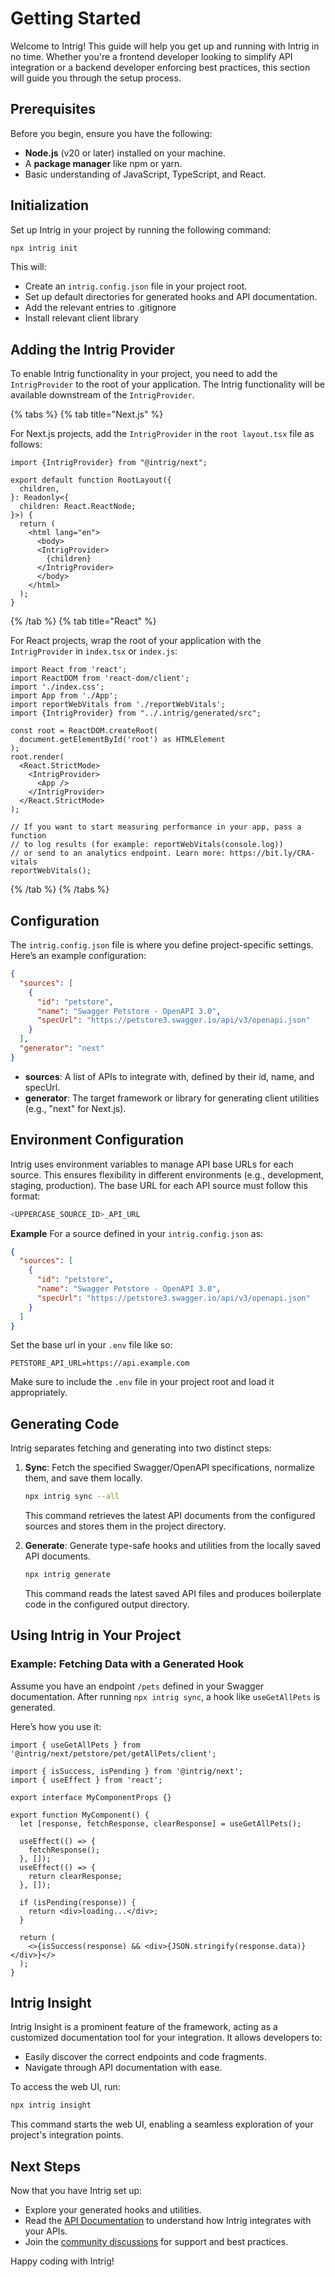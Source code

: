# Getting Started 

Welcome to Intrig! This guide will help you get up and running with Intrig in no time. Whether you're a frontend developer looking to simplify API integration or a backend developer enforcing best practices, this section will guide you through the setup process.

## Prerequisites

Before you begin, ensure you have the following:

- **Node.js** (v20 or later) installed on your machine.
- A **package manager** like npm or yarn.
- Basic understanding of JavaScript, TypeScript, and React.

## Initialization

Set up Intrig in your project by running the following command:

```bash
npx intrig init
```

This will:

- Create an `intrig.config.json` file in your project root.
- Set up default directories for generated hooks and API documentation.
- Add the relevant entries to .gitignore
- Install relevant client library 

## Adding the Intrig Provider

To enable Intrig functionality in your project, you need to add the `IntrigProvider` to the root of your application. The Intrig functionality will be available downstream of the `IntrigProvider`.

{% tabs %}
{% tab title="Next.js" %}

For Next.js projects, add the `IntrigProvider` in the `root layout.tsx` file as follows:

```tsx
import {IntrigProvider} from "@intrig/next";

export default function RootLayout({
  children,
}: Readonly<{
  children: React.ReactNode;
}>) {
  return (
    <html lang="en">
      <body>
      <IntrigProvider>
        {children}
      </IntrigProvider>
      </body>
    </html>
  );
}
```
{% /tab %}
{% tab title="React" %}

For React projects, wrap the root of your application with the `IntrigProvider` in `index.tsx` or `index.js`:

```tsx
import React from 'react';
import ReactDOM from 'react-dom/client';
import './index.css';
import App from './App';
import reportWebVitals from './reportWebVitals';
import {IntrigProvider} from "../.intrig/generated/src";

const root = ReactDOM.createRoot(
  document.getElementById('root') as HTMLElement
);
root.render(
  <React.StrictMode>
    <IntrigProvider>
      <App />
    </IntrigProvider>
  </React.StrictMode>
);

// If you want to start measuring performance in your app, pass a function
// to log results (for example: reportWebVitals(console.log))
// or send to an analytics endpoint. Learn more: https://bit.ly/CRA-vitals
reportWebVitals();
```
{% /tab %}
{% /tabs %}
## Configuration

The `intrig.config.json` file is where you define project-specific settings. Here’s an example configuration:

```json
{
  "sources": [
    {
      "id": "petstore",
      "name": "Swagger Petstore - OpenAPI 3.0",
      "specUrl": "https://petstore3.swagger.io/api/v3/openapi.json"
    }
  ],
  "generator": "next"
}
```

- **sources**: A list of APIs to integrate with, defined by their id, name, and specUrl.
- **generator**: The target framework or library for generating client utilities (e.g., "next" for Next.js).

## Environment Configuration

Intrig uses environment variables to manage API base URLs for each source. This ensures flexibility in different environments (e.g., development, staging, production). The base URL for each API source must follow this format:

```bash
<UPPERCASE_SOURCE_ID>_API_URL 
```

**Example** For a source defined in your `intrig.config.json` as:

```json
{
  "sources": [
    {
      "id": "petstore",
      "name": "Swagger Petstore - OpenAPI 3.0",
      "specUrl": "https://petstore3.swagger.io/api/v3/openapi.json"
    }
  ]
}
```

Set the base url in your `.env` file like so:

```dotenv
PETSTORE_API_URL=https://api.example.com
```

Make sure to include the `.env` file in your project root and load it appropriately.

## Generating Code

Intrig separates fetching and generating into two distinct steps:

1. **Sync**: Fetch the specified Swagger/OpenAPI specifications, normalize them, and save them locally.

   ```bash
   npx intrig sync --all
   ```

   This command retrieves the latest API documents from the configured sources and stores them in the project directory.

2. **Generate**: Generate type-safe hooks and utilities from the locally saved API documents.

   ```bash
   npx intrig generate
   ```

   This command reads the latest saved API files and produces boilerplate code in the configured output directory.



## Using Intrig in Your Project

### Example: Fetching Data with a Generated Hook

Assume you have an endpoint `/pets` defined in your Swagger documentation. After running `npx intrig sync`, a hook like `useGetAllPets` is generated.

Here’s how you use it:

```tsx
import { useGetAllPets } from '@intrig/next/petstore/pet/getAllPets/client';

import { isSuccess, isPending } from '@intrig/next';
import { useEffect } from 'react';

export interface MyComponentProps {}

export function MyComponent() {
  let [response, fetchResponse, clearResponse] = useGetAllPets();

  useEffect(() => {
    fetchResponse();
  }, []);
  useEffect(() => {
    return clearResponse;
  }, []);

  if (isPending(response)) {
    return <div>loading...</div>;
  }

  return (
    <>{isSuccess(response) && <div>{JSON.stringify(response.data)}</div>}</>
  );
}
```

## Intrig Insight

Intrig Insight is a prominent feature of the framework, acting as a customized documentation tool for your integration. It allows developers to:

- Easily discover the correct endpoints and code fragments.
- Navigate through API documentation with ease.

To access the web UI, run:

```bash
npx intrig insight
```

This command starts the web UI, enabling a seamless exploration of your project's integration points.

## Next Steps

Now that you have Intrig set up:

- Explore your generated hooks and utilities.
- Read the [API Documentation](#) to understand how Intrig integrates with your APIs.
- Join the [community discussions](#) for support and best practices.

Happy coding with Intrig!


